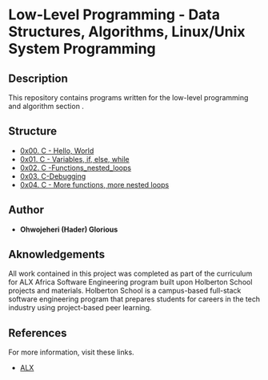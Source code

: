 # Low-Level Programming - Data Structures, Algorithms, Linux/Unix System Programming

## Description

This repository contains programs written for the low-level programming and algorithm section .

## Structure
* [0x00. C - Hello, World](https://github.com/Adderreth/alx-low_level_programming/0x00-hello_world)
* [0x01. C - Variables, if, else, while](https://github.com/Adderreth/alx-low_level_programming/0x01-Variables_if_else_while)
* [0x02. C -Functions_nested_loops](https://github.com/Adderreth/alx-low_level_programming/0x02-functions_nested_loops)
* [0x03. C-Debugging](https://github.com/Adderreth/alx-low_level_programming/0x03-debugging)
* [0x04. C - More functions, more nested loops](https://github.com/Adderreth/alx-low_level_programming/0x04-more_functions_nested_loops)

## Author

* **Ohwojeheri (Hader) Glorious**

## Aknowledgements
All work contained in this project was completed as part of the curriculum for ALX Africa Software Engineering program built upon Holberton School projects and materials. Holberton School is a campus-based full-stack software engineering program that prepares students for careers in the tech industry using project-based peer learning.

## References
For more information, visit these links.

* [ALX](https://www.alxafrica.com)


